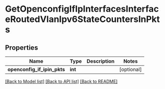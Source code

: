 # GetOpenconfigIfIpInterfacesInterfaceRoutedVlanIpv6StateCountersInPkts

## Properties
Name | Type | Description | Notes
------------ | ------------- | ------------- | -------------
**openconfig_if_ipin_pkts** | **int** |  | [optional] 

[[Back to Model list]](../README.md#documentation-for-models) [[Back to API list]](../README.md#documentation-for-api-endpoints) [[Back to README]](../README.md)


